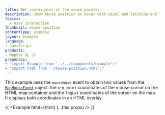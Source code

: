 ```yaml
---
title: Get coordinates of the mouse pointer
description: Show mouse position on hover with pixel and latitude and longitude coordinates.
topics:
  - User interaction
thumbnail: mouse-position
contentType: example
layout: example
language:
- JavaScript
products:
- Mapbox GL JS
prependJs:
- "import Example from '../../components/example';"
- "import html from './mouse-position.html';"
---
```


This example uses the `mousemove` event to obtain two values from the [`MapMouseEvent`](/mapbox-gl-js/api/events/#mapmouseevent) object: the x-y `point` coordinates of the mouse cursor on the HTML map container and the `lngLat` coordinates of the cursor on the map. It displays both coordinates in an HTML overlay.

{{ <Example html={html} {...this.props} /> }}

